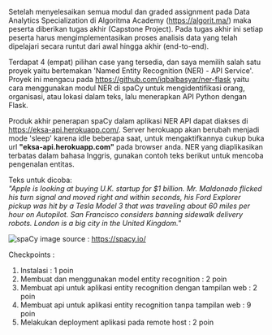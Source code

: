 Setelah menyelesaikan semua modul dan graded assignment pada Data Analytics Specialization di Algoritma Academy (https://algorit.ma/) maka peserta diberikan tugas akhir (Capstone Project). Pada tugas akhir ini setiap peserta harus mengimplementasikan proses analisis data yang telah dipelajari secara runtut dari awal hingga akhir (end-to-end). 

Terdapat 4 (empat) pilihan case yang tersedia, dan saya memilih salah satu proyek yaitu bertemakan 'Named Entity Recognition (NER) - API Service'. Proyek ini mengacu pada https://github.com/iqbalbasyar/ner-flask yaitu cara menggunakan modul NER di spaCy untuk mengidentifikasi orang, organisasi, atau lokasi dalam teks, lalu menerapkan API Python dengan Flask. 

Produk akhir penerapan spaCy dalam aplikasi NER API dapat diakses di https://eksa-api.herokuapp.com/. Server herokuapp akan berubah menjadi mode 'sleep' karena idle beberapa saat, untuk mengaktifkannya cukup buka url **"eksa-api.herokuapp.com"** pada browser anda. NER yang diaplikasikan terbatas dalam bahasa Inggris, gunakan contoh teks berikut untuk mencoba pengenalan entitas.

Teks untuk dicoba:  
*"Apple is looking at buying U.K. startup for $1 billion. 
Mr. Maldonado flicked his turn signal and moved right and within seconds, his Ford Explorer pickup was hit by a Tesla Model 3 that was traveling about 60 miles per hour on Autopilot. 
San Francisco considers banning sidewalk delivery robots. 
London is a big city in the United Kingdom."*

![spaCy](https://user-images.githubusercontent.com/40589863/125156635-ae417e00-e190-11eb-9d7d-c8df9e45befd.png)
image source : https://spacy.io/

Checkpoints : 
1. Instalasi : 1 poin
2. Membuat dan menggunakan model entity recognition : 2 poin
4. Membuat api untuk aplikasi entity recognition dengan tampilan web : 2 poin
5. Membuat api untuk aplikasi entity recognition tanpa tampilan web : 9 poin
6. Melakukan deployment aplikasi pada remote host : 2 poin
